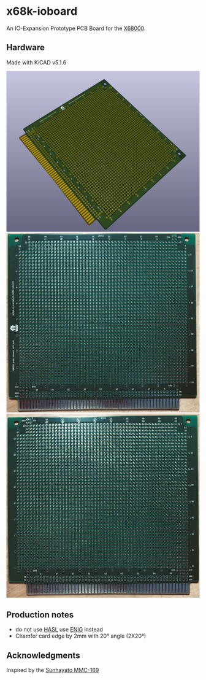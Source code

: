 # x68k-ioboard

An IO-Expansion Prototype PCB Board for the [X68000](https://en.wikipedia.org/wiki/X68000).

## Hardware

Made with KiCAD v5.1.6

![3D Model](img/3d-model-rev0-FRONT.png)
![rev0-front](img/rev0-front.jpeg)
![rev0-back](img/rev0-back.jpeg)

## Production notes

- do not use [HASL](https://en.wikipedia.org/wiki/Hot_air_solder_leveling) use [ENIG](https://en.wikipedia.org/wiki/Electroless_nickel_immersion_gold) instead
- Chamfer card edge by 2mm with 20° angle (2X20°)

## Acknowledgments

Inspired by the [Sunhayato MMC-169](img/MMC-169-Back.jpg)